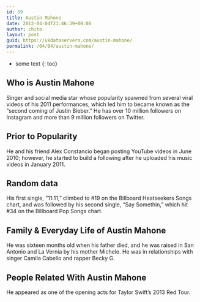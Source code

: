 ```yaml
---
id: 59
title: Austin Mahone
date: 2012-04-04T21:46:39+00:00
author: chito
layout: post
guid: https://ukdataservers.com/austin-mahone/
permalink: /04/04/austin-mahone/
---
```


* some text
{: toc}


## Who is  Austin Mahone
                  
                  
                  
Singer and social media star whose popularity spawned from several viral videos of his 2011 performances, which led him to became known as the &#8220;second coming of Justin Bieber.&#8221; He has over 10 million followers on Instagram and more than 9 million followers on Twitter.  
                  
                
                
                
## Prior to Popularity 
                  
                  
                  
He and his friend Alex Constancio began posting YouTube videos in June 2010; however, he started to build a following after he uploaded his music videos in January 2011. 
                  
                
                
                
## Random data 
                  
                  
                  
His first single, &#8220;11:11,&#8221; climbed to #19 on the Billboard Heatseekers Songs chart, and was followed by his second single, &#8220;Say Somethin,&#8221; which hit #34 on the Billboard Pop Songs chart.   
                  
                
                
                
## Family & Everyday Life of Austin Mahone
                  
                  
                  
He was sixteen months old when his father died, and he was raised in San Antonio and La Vernia by his mother Michele. He was in relationships with singer Camila Cabello and rapper Becky G. 
                  
                
                
                
## People Related With  Austin Mahone
                  
                  
                  
He appeared as one of the opening acts for Taylor Swift&#8217;s 2013 Red Tour.  
                  
                
              
            
          
          
          
    
    
  
